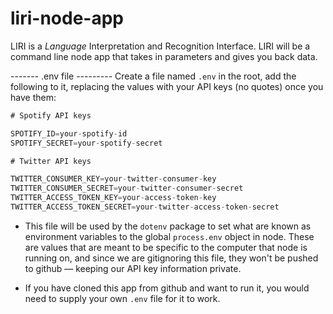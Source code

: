 # liri-node-app
LIRI is a _Language_ Interpretation and Recognition Interface. LIRI will be a command line node app that takes in parameters and gives you back data.

------- .env file ---------
Create a file named `.env` in the root, add the following to it, replacing the values with your API keys (no quotes) once you have them:

```js
# Spotify API keys

SPOTIFY_ID=your-spotify-id
SPOTIFY_SECRET=your-spotify-secret

# Twitter API keys

TWITTER_CONSUMER_KEY=your-twitter-consumer-key
TWITTER_CONSUMER_SECRET=your-twitter-consumer-secret
TWITTER_ACCESS_TOKEN_KEY=your-access-token-key
TWITTER_ACCESS_TOKEN_SECRET=your-twitter-access-token-secret

```

* This file will be used by the `dotenv` package to set what are known as environment variables to the global `process.env` object in node. These are values that are meant to be specific to the computer that node is running on, and since we are gitignoring this file, they won't be pushed to github &mdash; keeping our API key information private.

* If you have cloned this app from github and want to run it, you would need to supply your own `.env` file for it to work.
